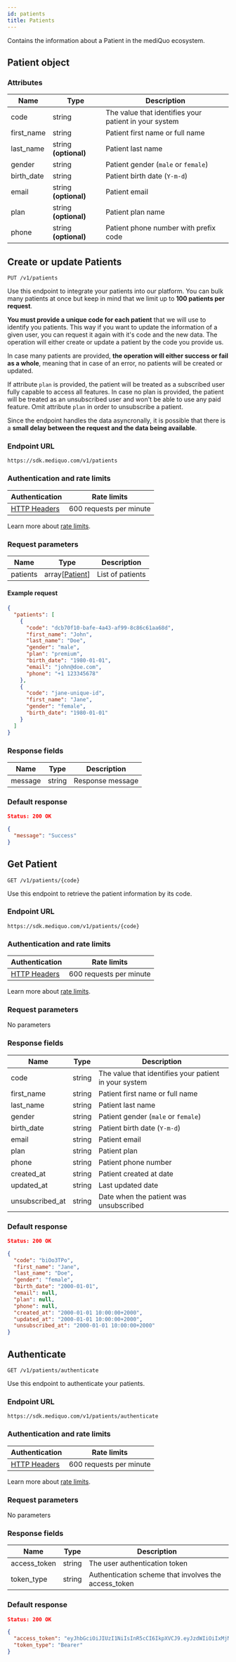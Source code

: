 ```yaml
---
id: patients
title: Patients
---
```


Contains the information about a Patient in the mediQuo ecosystem.

## Patient object

### Attributes

| Name       | Type                  | Description                                           |
| ---------- | --------------------- | ----------------------------------------------------- |
| code       | string                | The value that identifies your patient in your system |
| first_name | string                | Patient first name or full name                       |
| last_name  | string **(optional)** | Patient last name                                     |
| gender     | string                | Patient gender (`male` or `female`)                   |
| birth_date | string                | Patient birth date (`Y-m-d`)                          |
| email      | string **(optional)** | Patient email                                         |
| plan       | string **(optional)** | Patient plan name                                     |
| phone      | string **(optional)** | Patient phone number with prefix code                 |

## Create or update Patients

```
PUT /v1/patients
```

Use this endpoint to integrate your patients into our platform. You can bulk many patients at once but keep in mind that we limit up to **100 patients per request**.

**You must provide a unique code for each patient** that we will use to identify you patients. This way if you want to update the information of a given user, you can request it again with it's code and the new data. The operation will either create or update a patient by the code you provide us.

In case many patients are provided, **the operation will either success or fail as a whole**, meaning that in case of an error, no patients will be created or updated.

If attribute `plan` is provided, the patient will be treated as a subscribed user fully capable to access all features. In case no plan is provided, the patient will be treated as an unsubscribed user and won't be able to use any paid feature. Omit attribute `plan` in order to unsubscribe a patient.

Since the endpoint handles the data asyncronally, it is possible that there is a **small delay between the request and the data being available**.

### Endpoint URL

`https://sdk.mediquo.com/v1/patients`

### Authentication and rate limits

| Authentication                                | Rate limits             |
| --------------------------------------------- | ----------------------- |
| [HTTP Headers](/docs/overview#authentication) | 600 requests per minute |

Learn more about [rate limits](/docs/overview#rate-limiting).

### Request parameters

| Name     | Type                          | Description      |
| -------- | ----------------------------- | ---------------- |
| patients | array[[Patient](#attributes)] | List of patients |

#### Example request

```json
{
  "patients": [
    {
      "code": "dcb70f10-bafe-4a43-af99-8c86c61aa68d",
      "first_name": "John",
      "last_name": "Doe",
      "gender": "male",
      "plan": "premium",
      "birth_date": "1980-01-01",
      "email": "john@doe.com",
      "phone": "+1 123345678"
    },
    {
      "code": "jane-unique-id",
      "first_name": "Jane",
      "gender": "female",
      "birth_date": "1980-01-01"
    }
  ]
}
```

### Response fields

| Name    | Type   | Description      |
| ------- | ------ | ---------------- |
| message | string | Response message |

### Default response

```json
Status: 200 OK
```

```json
{
  "message": "Success"
}
```

## Get Patient

```
GET /v1/patients/{code}
```

Use this endpoint to retrieve the patient information by its code.

### Endpoint URL

`https://sdk.mediquo.com/v1/patients/{code}`

### Authentication and rate limits

| Authentication                                | Rate limits             |
| --------------------------------------------- | ----------------------- |
| [HTTP Headers](/docs/overview#authentication) | 600 requests per minute |

Learn more about [rate limits](/docs/overview#rate-limiting).

### Request parameters

No parameters

### Response fields

| Name            | Type   | Description                                           |
| --------------- | ------ | ----------------------------------------------------- |
| code            | string | The value that identifies your patient in your system |
| first_name      | string | Patient first name or full name                       |
| last_name       | string | Patient last name                                     |
| gender          | string | Patient gender (`male` or `female`)                   |
| birth_date      | string | Patient birth date (`Y-m-d`)                          |
| email           | string | Patient email                                         |
| plan            | string | Patient plan                                          |
| phone           | string | Patient phone number                                  |
| created_at      | string | Patient created at date                               |
| updated_at      | string | Last updated date                                     |
| unsubscribed_at | string | Date when the patient was unsubscribed                |

### Default response

```json
Status: 200 OK
```

```json
{
  "code": "biOo3TPo",
  "first_name": "Jane",
  "last_name": "Doe",
  "gender": "female",
  "birth_date": "2000-01-01",
  "email": null,
  "plan": null,
  "phone": null,
  "created_at": "2000-01-01 10:00:00+2000",
  "updated_at": "2000-01-01 10:00:00+2000",
  "unsubscribed_at": "2000-01-01 10:00:00+2000"
}
```

## Authenticate

```
GET /v1/patients/authenticate
```

Use this endpoint to authenticate your patients.

### Endpoint URL

`https://sdk.mediquo.com/v1/patients/authenticate`

### Authentication and rate limits

| Authentication                                | Rate limits             |
| --------------------------------------------- | ----------------------- |
| [HTTP Headers](/docs/overview#authentication) | 600 requests per minute |

Learn more about [rate limits](/docs/overview#rate-limiting).

### Request parameters

No parameters

### Response fields

| Name            | Type   | Description                                           |
| --------------- | ------ | ----------------------------------------------------- |
| access_token             | string | The user authentication token |
| token_type      | string | Authentication scheme that involves the access_token                       |

### Default response

```json
Status: 200 OK
```

```json
{
  "access_token": "eyJhbGciOiJIUzI1NiIsInR5cCI6IkpXVCJ9.eyJzdWIiOiIxMjM0NTY3ODkwIiwibmFtZSI6IkpvaG4gRG9lIiwiaWF0IjoxNTE2MjM5MDIyfQ.SflKxwRJSMeKKF2QT4fwpMeJf36POk6yJV_adQssw5c",
  "token_type": "Bearer"
}
```